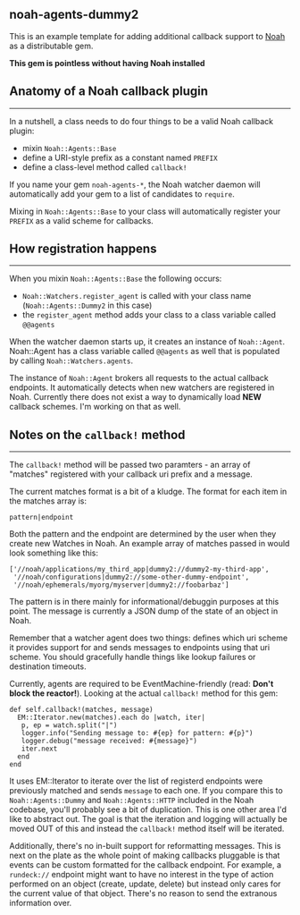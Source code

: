 noah-agents-dummy2
------------------
This is an example template for adding additional callback support to [Noah](https://github.com/lusis/Noah) as a distributable gem.

**This gem is pointless without having Noah installed**

## Anatomy of a Noah callback plugin
-------------------------------------
In a nutshell, a class needs to do four things to be a valid Noah callback plugin:

* mixin `Noah::Agents::Base`
* define a URI-style prefix as a constant named `PREFIX`
* define a class-level method called `callback!`

If you name your gem `noah-agents-*`, the Noah watcher daemon will automatically add your gem to a list of candidates to `require`.

Mixing in `Noah::Agents::Base` to your class will automatically register your `PREFIX` as a valid scheme for callbacks.

## How registration happens
----------------------------
When you mixin `Noah::Agents::Base` the following occurs:

* `Noah::Watchers.register_agent` is called with your class name (`Noah::Agents::Dummy2` in this case)
* the `register_agent` method adds your class to a class variable called `@@agents`

When the watcher daemon starts up, it creates an instance of  `Noah::Agent`. Noah::Agent has a class variable called `@@agents` as well that is populated by calling `Noah::Watchers.agents`.

The instance of `Noah::Agent` brokers all requests to the actual callback endpoints. It automatically detects when new watchers are registered in Noah. Currently there does not exist a way to dynamically load **NEW** callback schemes. I'm working on that as well.

## Notes on the `callback!` method
-----------------------------------
The `callback!` method will be passed two paramters - an array of "matches" registered with your callback uri prefix and a message.

The current matches format is a bit of a kludge. The format for each item in the matches array is:

`pattern|endpoint`

Both the pattern and the endpoint are determined by the user when they create new Watches in Noah. An example array of matches passed in would look something like this:

	['//noah/applications/my_third_app|dummy2://dummy2-my-third-app',
	 '//noah/configurations|dummy2://some-other-dummy-endpoint',
	 '//noah/ephemerals/myorg/myserver|dummy2://foobarbaz']

The pattern is in there mainly for informational/debuggin purposes at this point.
The message is currently a JSON dump of the state of an object in Noah.

Remember that a watcher agent does two things: defines which uri scheme it provides support for and sends messages to endpoints using that uri scheme. You should gracefully handle things like lookup failures or destination timeouts.

Currently, agents are required to be EventMachine-friendly (read: **Don't block the reactor!**). Looking at the actual `callback!` method for this gem:

	def self.callback!(matches, message)
	  EM::Iterator.new(matches).each do |watch, iter|
	   p, ep = watch.split("|")
	   logger.info("Sending message to: #{ep} for pattern: #{p}")
	   logger.debug("message received: #{message}")
	   iter.next
	  end
	end

It uses EM::Iterator to iterate over the list of registerd endpoints were previously matched and sends `message` to each one. If you compare this to `Noah::Agents::Dummy` and `Noah::Agents::HTTP` included in the Noah codebase, you'll probably see a bit of duplication. This is one other area I'd like to abstract out. The goal is that the iteration and logging will actually be moved OUT of this and instead the `callback!` method itself will be iterated.

Additionally, there's no in-built support for reformatting messages. This is next on the plate as the whole point of making callbacks pluggable is that events can be custom formatted for the callback endpoint. For example, a `rundeck://` endpoint might want to have no interest in the type of action performed on an object (create, update, delete) but instead only cares for the current value of that object. There's no reason to send the extranous information over.
